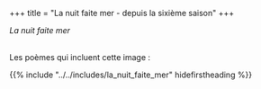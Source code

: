 +++
title = "La nuit faite mer - depuis la sixième saison"
+++

_La nuit faite mer_

 \
Les poèmes qui incluent cette image :

{{% include "../../includes/la_nuit_faite_mer" hidefirstheading %}}
